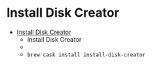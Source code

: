 # Install Disk Creator
- [Install Disk Creator](https://macdaddy.io/install-disk-creator/)
  -   Install Disk Creator
  - 
  - `brew cask install install-disk-creator`
